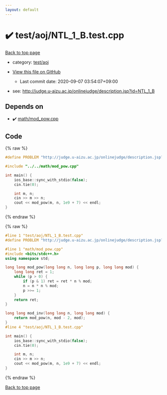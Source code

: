 ```yaml
---
layout: default
---
```


<!-- mathjax config similar to math.stackexchange -->
<script type="text/javascript" async
  src="https://cdnjs.cloudflare.com/ajax/libs/mathjax/2.7.5/MathJax.js?config=TeX-MML-AM_CHTML">
</script>
<script type="text/x-mathjax-config">
  MathJax.Hub.Config({
    TeX: { equationNumbers: { autoNumber: "AMS" }},
    tex2jax: {
      inlineMath: [ ['$','$'] ],
      processEscapes: true
    },
    "HTML-CSS": { matchFontHeight: false },
    displayAlign: "left",
    displayIndent: "2em"
  });
</script>

<script type="text/javascript" src="https://cdnjs.cloudflare.com/ajax/libs/jquery/3.4.1/jquery.min.js"></script>
<script src="https://cdn.jsdelivr.net/npm/jquery-balloon-js@1.1.2/jquery.balloon.min.js" integrity="sha256-ZEYs9VrgAeNuPvs15E39OsyOJaIkXEEt10fzxJ20+2I=" crossorigin="anonymous"></script>
<script type="text/javascript" src="../../../assets/js/copy-button.js"></script>
<link rel="stylesheet" href="../../../assets/css/copy-button.css" />


# :heavy_check_mark: test/aoj/NTL_1_B.test.cpp

<a href="../../../index.html">Back to top page</a>

* category: <a href="../../../index.html#0d0c91c0cca30af9c1c9faef0cf04aa9">test/aoj</a>
* <a href="{{ site.github.repository_url }}/blob/master/test/aoj/NTL_1_B.test.cpp">View this file on GitHub</a>
    - Last commit date: 2020-09-07 03:54:07+09:00


* see: <a href="http://judge.u-aizu.ac.jp/onlinejudge/description.jsp?id=NTL_1_B">http://judge.u-aizu.ac.jp/onlinejudge/description.jsp?id=NTL_1_B</a>


## Depends on

* :heavy_check_mark: <a href="../../../library/math/mod_pow.cpp.html">math/mod_pow.cpp</a>


## Code

<a id="unbundled"></a>
{% raw %}
```cpp
#define PROBLEM "http://judge.u-aizu.ac.jp/onlinejudge/description.jsp?id=NTL_1_B"

#include "../../math/mod_pow.cpp"

int main() {
    ios_base::sync_with_stdio(false);
    cin.tie(0);

    int m, n;
    cin >> m >> n;
    cout << mod_pow(m, n, 1e9 + 7) << endl;
}
```
{% endraw %}

<a id="bundled"></a>
{% raw %}
```cpp
#line 1 "test/aoj/NTL_1_B.test.cpp"
#define PROBLEM "http://judge.u-aizu.ac.jp/onlinejudge/description.jsp?id=NTL_1_B"

#line 1 "math/mod_pow.cpp"
#include <bits/stdc++.h>
using namespace std;

long long mod_pow(long long n, long long p, long long mod) {
    long long ret = 1;
    while (p > 0) {
        if (p & 1) ret = ret * n % mod;
        n = n * n % mod;
        p >>= 1;
    }
    return ret;
}

long long mod_inv(long long n, long long mod) {
    return mod_pow(n, mod - 2, mod);
}
#line 4 "test/aoj/NTL_1_B.test.cpp"

int main() {
    ios_base::sync_with_stdio(false);
    cin.tie(0);

    int m, n;
    cin >> m >> n;
    cout << mod_pow(m, n, 1e9 + 7) << endl;
}

```
{% endraw %}

<a href="../../../index.html">Back to top page</a>

